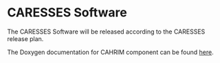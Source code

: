 # CARESSES Software
The CARESSES Software will be released according to the CARESSES release plan.

The Doxygen documentation for CAHRIM component can be found [here](http://caressesrobot.org/documentation/cahrim).  